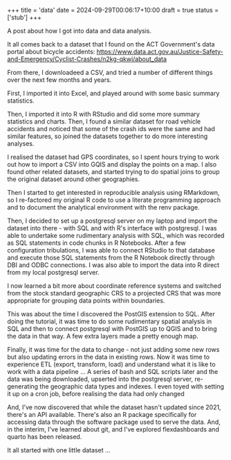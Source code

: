+++
title = 'data'
date = 2024-09-29T00:06:17+10:00
draft = true
status = ['stub']
+++

A post about how I got into data and data analysis.

It all comes back to a dataset that I found on the ACT Government's data portal about bicycle accidents: https://www.data.act.gov.au/Justice-Safety-and-Emergency/Cyclist-Crashes/n2kg-qkwj/about_data



From there, I downloadeed a CSV, and tried a number of different things over the next few months and years.

First, I imported it into Excel, and played around with some basic summary statistics.

Then, I imported it into R with RStudio and did some more summary statistics and charts. Then, I found a similar dataset for road vehicle accidents and noticed that some of the crash ids were the same and had similar features, so joined the datasets together to do more interesting analyses.

I realised the dataset had GPS coordinates, so I spent hours trying to work out how to import a CSV into GQIS and display the points on a map. I also found other related datasets, and started trying to do spatial joins to group the original dataset around other geographies.

Then I started to get interested in reproducible analysis using RMarkdown, so I re-factored my original R code to use a literate programming approach and to document the analytical environment with the renv package.

Then, I decided to set up a postgresql server on my laptop and import the dataset into there - with SQL and with R's interface with postgresql. I was able to undertake some rudimentary analysis with SQL, which was recorded as SQL statements in code chunks in R Notebooks. After a few configuration tribulations, I was able to connect RStudio to that database and execute those SQL statements from the R Notebook directly through DBI and ODBC connections. I was also able to import the data into R direct from my local postgresql server.

I now learned a bit more about coordinate reference systems and switched from the stock standard geographic CRS to a projected CRS that was more appropriate for grouping data points within boundaries.

This was about the time I discovered the PostGIS extension to SQL. After doing the tutorial, it was time to do some rudimentary spatial analysis in SQL and then to connect postgresql with PostGIS up to QGIS and to bring the data in that way. A few extra layers made a pretty enough map.

Finally, it was time for the data to change - not just adding some new rows but also updating errors in the data in existing rows. Now it was time to experience ETL (export, transform, load) and understand what it is like to work with a data pipeline ... A series of bash and SQL scripts later and the data was being downloaded, upserted into the postgresql server, re-generating the geographic data types and indexes. I even toyed with setting it up on a cron job, before realising the data had only changed 

And, I've now discovered that while the dataset hasn't updated since 2021, there's an API available. There's also an R package specifically for accessing data through the software package used to serve the data. And, in the interim, I've learned about git, and I've explored flexdashboards and quarto has been released.

It all started with one little dataset ...